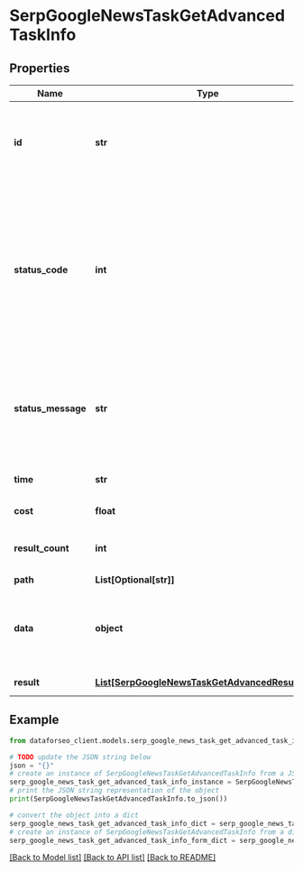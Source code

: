 # SerpGoogleNewsTaskGetAdvancedTaskInfo


## Properties

Name | Type | Description | Notes
------------ | ------------- | ------------- | -------------
**id** | **str** | task identifier unique task identifier in our system in the UUID format | [optional] 
**status_code** | **int** | status code of the task generated by DataForSEO, can be within the following range: 10000-60000 you can find the full list of the response codes here | [optional] 
**status_message** | **str** | informational message of the task you can find the full list of general informational messages here | [optional] 
**time** | **str** | execution time, seconds | [optional] 
**cost** | **float** | total tasks cost, USD | [optional] 
**result_count** | **int** | number of elements in the result array | [optional] 
**path** | **List[Optional[str]]** | URL path | [optional] 
**data** | **object** | contains the same parameters that you specified in the POST request | [optional] 
**result** | [**List[SerpGoogleNewsTaskGetAdvancedResultInfo]**](SerpGoogleNewsTaskGetAdvancedResultInfo.md) | array of results | [optional] 

## Example

```python
from dataforseo_client.models.serp_google_news_task_get_advanced_task_info import SerpGoogleNewsTaskGetAdvancedTaskInfo

# TODO update the JSON string below
json = "{}"
# create an instance of SerpGoogleNewsTaskGetAdvancedTaskInfo from a JSON string
serp_google_news_task_get_advanced_task_info_instance = SerpGoogleNewsTaskGetAdvancedTaskInfo.from_json(json)
# print the JSON string representation of the object
print(SerpGoogleNewsTaskGetAdvancedTaskInfo.to_json())

# convert the object into a dict
serp_google_news_task_get_advanced_task_info_dict = serp_google_news_task_get_advanced_task_info_instance.to_dict()
# create an instance of SerpGoogleNewsTaskGetAdvancedTaskInfo from a dict
serp_google_news_task_get_advanced_task_info_form_dict = serp_google_news_task_get_advanced_task_info.from_dict(serp_google_news_task_get_advanced_task_info_dict)
```
[[Back to Model list]](../README.md#documentation-for-models) [[Back to API list]](../README.md#documentation-for-api-endpoints) [[Back to README]](../README.md)


